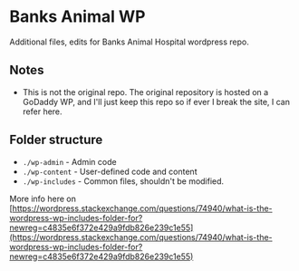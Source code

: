 # Banks Animal WP

Additional files, edits for Banks Animal Hospital wordpress repo.

## Notes

- This is not the original repo. The original repository is hosted on a GoDaddy WP, and I'll just keep this repo so if ever I break the site, I can refer here.

## Folder structure

- `./wp-admin` - Admin code
- `./wp-content` - User-defined code and content
- `./wp-includes` - Common files, shouldn't be modified.

More info here on [https://wordpress.stackexchange.com/questions/74940/what-is-the-wordpress-wp-includes-folder-for?newreg=c4835e6f372e429a9fdb826e239c1e55](https://wordpress.stackexchange.com/questions/74940/what-is-the-wordpress-wp-includes-folder-for?newreg=c4835e6f372e429a9fdb826e239c1e55)
